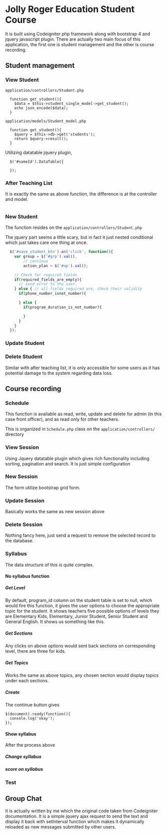 # Jolly Roger Education Student Course

It is built using Codeigniter php framework along with bootstrap 4 and jquery javascript plugin.
There are actually two main focus of this application, the first one is student management and the other is course recording.

## Student management
### View Student
`application/controllers/Student.php`

```
  function get_student(){
    $data = $this->student_single_model->get_student();
    echo json_encode($data);
  }
```

`application/models/Student_model.php`
```
  function get_student(){
    $query = $this->db->get('students');
    return $query->result();
  }
```
Utilizing datatable jquery plugin,
``` student table
  $('#someId').DataTable({

  });
```
### After Teaching List
It is exactly the same as above function, the difference is at the controller and model.

```

```
### New Student
The function resides on the `application/controllers/Student.php`

The jquery part seems a little scary, but in fact it just nested conditional which just takes care one thing at once.
``` user.js or spv.js
  $('#save_student_btn').on('click', function(){
    var group = $('#grp').val(),
        // continue
        action_plan = $('#ap').val();

    // Check for required fields
    if(required_fields_are_empty){
      // send error to the user.
    } else { // all fields required are, check their validity
      if(phone_number_isnot_number){

      } else {
        if(program_duration_is_not_number){

        }
      }
    }
  });
```
### Update Student
### Delete Student
Similar with after teaching list, it is only accessible for some users as it has potential damage to the system regarding data loss.
## Course recording
### Schedule
This function is available as read, write, update and delete for admin (in this case front officer), and as read only for other teachers.

This is organized in `Schedule.php` class on the `application/controllers/` directory
### View Session
Using Jquery datatable plugin which gives rich functionality including sorting, pagination and search. It is just simple configuration
### New Session
The form utilize bootstrap grid form.
### Update Session
Basically works the same as new session above
### Delete Session
Nothing fancy here, just send a request to remove the selected record to the database.
### Syllabus
The data structure of this is quite complex.
#### No syllabus function
##### Get Level
By default, program_id column on the student table is set to null, which would fire this function, it gives the user options to choose the appropriate topic for the student. It shows teachers five possible options of levels they are Elementary Kids, Elementary, Junior Student, Senior Student and General English. It shows us something like this.
##### Get Sections
Any clicks on above options would sent back sections on corresponding level, there are three for kids.
##### Get Topics
Works the same as above topics, any chosen section would display topics under each sections.
##### Create
The continue button gives
```
$(document).ready(function(){
  console.log('okay');
});
```
#### Show syllabus
After the process above
##### Change syllabus
##### score on syllabus
### Test
## Group Chat
It is actually written by me which the original code taken from Codeigniter documentation. It is a simple jquery ajax request to send the text and display it back with setInterval function which makes it dynamically reloaded as new messages submitted by other users.
